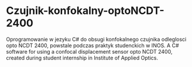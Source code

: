 # Czujnik-konfokalny-optoNCDT-2400
Oprogramowanie w jezyku C# do obsugi konfokalnego czujnika odleglosci opto NCDT 2400, powstale podczas praktyk studenckich w INOS.
A C# software for using a confocal displacement sensor opto NCDT 2400, created during student internship in Institute of Applied Optics.
